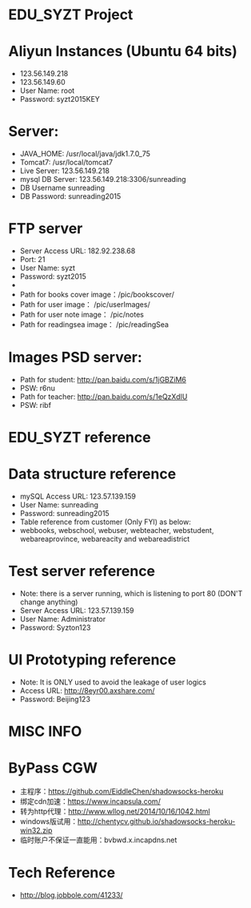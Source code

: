 # EDU_SYZT Project 

# Aliyun Instances (Ubuntu 64 bits)
* 123.56.149.218
* 123.56.149.60
* User Name: 			root
* Password:				syzt2015KEY

# Server: 
* JAVA_HOME: 			/usr/local/java/jdk1.7.0_75
* Tomcat7: 				/usr/local/tomcat7
* Live Server:			123.56.149.218
* mysql DB Server: 		123.56.149.218:3306/sunreading   
* DB Username			sunreading
* DB Password: 			sunreading2015

# FTP server
* Server Access URL:   182.92.238.68
* Port: 21
* User Name:           syzt
* Password:                 syzt2015
* 
* Path for books cover image：/pic/bookscover/
* Path for user image： /pic/userImages/
* Path for user note image： /pic/notes
* Path for readingsea image： /pic/readingSea

# Images PSD server:
* Path for student:     http://pan.baidu.com/s/1jGBZiM6
* PSW:					r6nu
* Path for teacher: 	http://pan.baidu.com/s/1eQzXdIU
* PSW:					ribf

# EDU_SYZT reference

# Data structure reference
* mySQL Access URL: 	123.57.139.159
* User Name: 		    sunreading
* Password:			    sunreading2015
* Table reference from customer (Only FYI) as below:
* webbooks, webschool, webuser, webteacher, webstudent, webareaprovince, webareacity and webareadistrict 

# Test server reference
* Note: there is a server running, which is listening to port 80 (DON'T change anything)
* Server Access URL:    123.57.139.159
* User Name:            Administrator
* Password: 		    Syzton123

# UI Prototyping reference
* Note: It is ONLY used to avoid the leakage of user logics
* Access URL: http://8eyr00.axshare.com/
* Password:   Beijing123

# MISC INFO

# ByPass CGW
* 主程序：https://github.com/EiddleChen/shadowsocks-heroku
* 绑定cdn加速：https://www.incapsula.com/
* 转为http代理：http://www.wllog.net/2014/10/16/1042.html
* windows版试用：http://chentycv.github.io/shadowsocks-heroku-win32.zip
* 临时账户不保证一直能用：bvbwd.x.incapdns.net

# Tech Reference
* http://blog.jobbole.com/41233/
